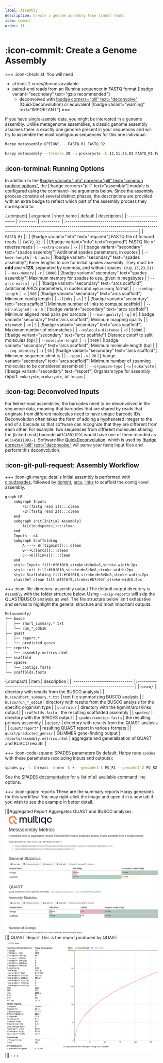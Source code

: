 ```yaml
---
label: Assembly
description: Create a genome assembly from linked reads
icon: commit
order: 11
---
```


# :icon-commit: Create a Genome Assembly

===  :icon-checklist: You will need
- at least 2 cores/threads available
- paired-end reads from an Illumina sequencer in FASTQ format [!badge variant="secondary" text="gzip recommended"]
    - deconvolved with [!badge corners="pill" text="deconvolve"](deconvolve.md) (QuickDeconvolution) or equivalent [!badge variant="warning" text="IMPORTANT"]
===

If you have single-sample data, you might be interested in a genome assembly. Unlike metagenome assemblies,
a classic genome assembly assumes there is exactly one genome present in your sequences and will try to
assemble the most contiguous sequences for this one individual.

```bash usage
harpy metassembly OPTIONS... FASTQ_R1 FASTQ_R2
```

```bash example
harpy metassembly --threads 20 -u prokaryote -k 13,51,75,83 FASTQ_R1 FASTQ_R2
```

## :icon-terminal: Running Options
In addition to the [!badge variant="info" corners="pill" text="common runtime options"](/commonoptions.md), the [!badge corners="pill" text="assembly"]
module is configured using the command-line arguments below. Since the assembly process consists of several distinct phases,
the descriptions are provided with an extra badge to reflect which part of the assembly process they correspond to.

{.compact}
| argument              | short name |   default   | description                                                                                                                                                                                        |
| :-------------------- | :--------: | :---------: | :------------------------------------------------------------------------------------------------------------------------------------------------------------------------------------------------- |
| `FASTQ_R1`            |            |             | [!badge variant="info" text="required"] FASTQ file of forward reads                                                                                                                                |
| `FASTQ_R2`            |            |             | [!badge variant="info" text="required"] FASTQ file of reverse reads                                                                                                                                |
| `--extra-params`      |    `-x`    |             | [!badge variant="secondary" text="spades assembly"] Additional spades parameters, in quotes                                                                                                        |
| `--kmer-length`       |    `-k`    |   `auto`    | [!badge variant="secondary" text="spades assembly"] Kmer lengths to use for initial spades assembly. They must be **odd** and **<128**, separated by commas, and without spaces. (e.g. `13,23,51`) |
| `--max-memory`        |    `-r`    |   `10000`   | [!badge variant="secondary" text="spades assembly"] Maximum memory for spades to use, given in megabytes                                                                                           |
| `--arcs-extra`        |    `-y`    |             | [!badge variant="secondary" text="arcs scaffold"]  Additional ARCS parameters, in quotes and `option=arg` format                                                                                   |
| `--contig-length`     |    `-c`    |    `500`    | [!badge variant="secondary" text="arcs scaffold"]  Minimum contig length                                                                                                                           |
| `--links`             |    `-n`    |     `5`     | [!badge variant="secondary" text="arcs scaffold"]  Minimum number of links to compute scaffold                                                                                                     |
| `--min-aligned`       |    `-a`    |     `5`     | [!badge variant="secondary" text="arcs scaffold"]  Minimum aligned read pairs per barcode                                                                                                          |
| `--min-quality`       |    `-q`    |     `0`     | [!badge variant="secondary" text="arcs scaffold"]  Minimum mapping quality                                                                                                                         |
| `--mismatch`          |    `-m`    |     `5`     | [!badge variant="secondary" text="arcs scaffold"]  Maximum number of mismatches                                                                                                                    |
| `--molecule-distance` |    `-d`    |   `50000`   | [!badge variant="secondary" text="arcs scaffold"]  Distance cutoff to split molecules (bp)                                                                                                         |
| `--molecule-length`   |    `-l`    |   `2000`    | [!badge variant="secondary" text="arcs scaffold"]  Minimum molecule length (bp)                                                                                                                    |
| `--seq-identity`      |    `-i`    |    `98`     | [!badge variant="secondary" text="arcs scaffold"]  Minimum sequence identity                                                                                                                       |
| `--span`              |    `-s`    |    `20`     | [!badge variant="secondary" text="arcs scaffold"]  Minimum number of spanning molecules to be considered assembled                                                                                 |
| `--organism-type`     |    `-u`    | `eukaryote` | [!badge variant="secondary" text="report"]         Organism type for assembly report: `eukaryote`,`prokaryote`, or `fungus`                                                                        |


## :icon-tag: Deconvolved Inputs
For linked-read assemblies, the barcodes need to be deconvolved in the sequence data, meaning that
barcodes that are shared by reads that originate from different molecules need to have unique barcode
IDs. Deconvolution often takes the form of adding a hyphenated integer to the end of a barcode so that software
can recognize that they are different from each other. For example: two sequences from different molecules
sharing the [linked read] barcode `A03C45B11D91` would have one of them recoded as `A03C45B11D91-1`. Software
like [QuickDeconvolution](https://github.com/RolandFaure/QuickDeconvolution), which is used by [!badge corners="pill" text="deconvolve"](deconvolve.md) will parse
your fastq input files and perform this deconvolution.

## :icon-git-pull-request: Assembly Workflow
+++ :icon-git-merge: details
Initial assembly is performed with [cloudspades](https://github.com/ablab/spades/tree/cloudspades-ismb),
followed by [tigmint](https://github.com/bcgsc/tigmint), [arcs](https://github.com/bcgsc/arcs),
[links](https://github.com/bcgsc/links) to scaffold the contig-level assembly.

```mermaid
graph LR
    subgraph Inputs
        F1([fastq read 1]):::clean
        F2([fastq read 2]):::clean
    end
    subgraph init[Initial Assembly]
        A([cloudspades]):::clean
    end
    Inputs--->A
    subgraph Scaffolding
        A ---> B([tigmint]):::clean
        B-->C([arcs]):::clean
        C-->D([links]):::clean
    end
    style Inputs fill:#f0f0f0,stroke:#e8e8e8,stroke-width:2px
    style init fill:#f0f0f0,stroke:#e8e8e8,stroke-width:2px
    style Scaffolding fill:#f0f0f0,stroke:#e8e8e8,stroke-width:2px
    classDef clean fill:#f5f6f9,stroke:#b7c9ef,stroke-width:2px
```

+++ :icon-file-directory: assembly output
The default output directory is `Assembly` with the folder structure below. Using `--skip-reports`
will skip the QUAST/BUSCO analysis as well. The file structure below isn't exhaustive and serves
to highlight the general structure and most important outputs.
```
Metassembly/
├── busco
│   ├── short_summary.*.txt
│   └── run_*_odb10
├── quast
│   ├── report.*
│   └── predicted_genes
├── reports
│   └── assembly.metrics.html
├── scaffold
├── spades
│   └── contigs.fasta
└── scaffolds.fasta
```
{.compact}
| item                            | description                                                                   |
| :------------------------------ | :---------------------------------------------------------------------------- |
| `busco/`                        | directory with results from the BUSCO analysis                                |
| `busco/short_summary.*.txt`     | text file summarizing BUSCO analysis                                          |
| `busco/run_*_odb10`             | directory with results from the BUSCO analysis for the specific organism type |
| `scaffold/`                     | directory with the tigmint/arcs/links output                                  |
| `scaffolds.fasta`               | the resulting scaffolded assembly                                             |
| `spades/`                       | directory with the SPADES output                                              |
| `spades/contigs.fasta`          | the resulting primary assembly                                                |
| `quast/`                        | directory with results from the QUAST analysis                                |
| `quast/report*`                 | resulting QUAST report in various formats                                     |
| `quast/predicted_genes/`        | GLIMMER gene-finding output                                                   |
| `reports/assembly.metrics.html` | aggregate and generalization of QUAST and BUSCO results                       |

+++ :icon-code-square: SPADES parameters
By default, Harpy runs `spades` with these parameters (excluding inputs and outputs):
```bash
spades.py -t threads -m mem -k k --gemcode1-1 FQ_R1 --gemcode1-2 FQ_R2
```
See the [SPADES documentation](http://ablab.github.io/spades/running.html) for a list of all available command line options.

+++ :icon-graph: reports
These are the summary reports Harpy generates for this workflow. You may right-click
the image and open it in a new tab if you wish to see the example in better detail.

|||Aggregated Report
Aggregates QUAST and BUSCO analyses.
![reports/assembly.metrics.html](/static/assembly_multiqc.png)
||| QUAST Report
This is the report produced by QUAST
![reports/assembly.metrics.html](/static/assembly_quast.png)
|||
+++
